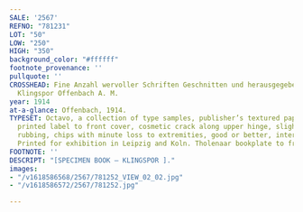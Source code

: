 ```yaml
---
SALE: '2567'
REFNO: "781231"
LOT: "50"
LOW: "250"
HIGH: "350"
background_color: "#ffffff"
footnote_provenance: ''
pullquote: ''
CROSSHEAD: Fine Anzahl wervoller Schriften Geschnitten und herausgegeben von Gebr.
  Klingspor Offenbach A. M.
year: 1914
at-a-glance: Offenbach, 1914.
TYPESET: Octavo, a collection of type samples, publisher’s textured papered boards,
  printed label to front cover, cosmetic crack along upper hinge, slightly sprung,
  rubbing, chips with minute loss to extremities, good or better, internally clean.
  Printed for exhibition in Leipzig and Koln. Tholenaar bookplate to front paste-down.
FOOTNOTE: ''
DESCRIPT: "[SPECIMEN BOOK — KLINGSPOR ]."
images:
- "/v1618586568/2567/781252_VIEW_02_02.jpg"
- "/v1618586572/2567/781252.jpg"

---
```

